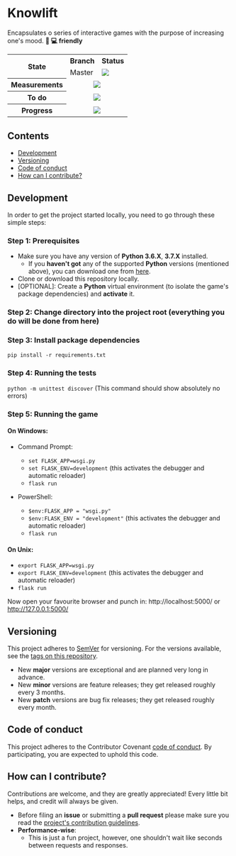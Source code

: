 # Knowlift

Encapsulates o series of interactive games with the purpose of increasing one's mood. **:iphone: :computer: friendly**

<table>
  <tr>
    <th rowspan="2">State</th>
    <th>Branch</th>
    <th>Status</th>
  </tr>
  <tr>
    <td>Master</td>
    <td>
      <a href="https://github.com/mariusmucenicu/knowlift/actions/workflows/ci.yml?query=branch%3Amaster">
        <img src="https://github.com/mariusmucenicu/knowlift/actions/workflows/ci.yml/badge.svg"></a>
    </td>
  </tr>
  <tr>
    <th>Measurements</th>
    <td colspan="2" align="center">
      <a href="https://codecov.io/gh/mariusmucenicu/knowlift">
        <img src="https://codecov.io/gh/mariusmucenicu/knowlift/branch/master/graph/badge.svg"></a>
    </td>
  </tr>
  <tr>
    <th>To do</th>
    <td colspan="2" align="center">
      <a href="https://github.com/mariusmucenicu/knowlift/issues">
        <img src="https://img.shields.io/github/issues/mariusmucenicu/knowlift.svg"></a>
    </td>
  </tr>
  <tr>
    <th>Progress</th>
    <td colspan="2" align="center">
      <a href="https://github.com/mariusmucenicu/knowlift/compare/1.0.0...master">
        <img src="https://img.shields.io/github/commits-since/mariusmucenicu/knowlift/1.0.0.svg"></a>
    </td>
  </tr>
</table>

## Contents
+ [Development](https://github.com/mariusmucenicu/knowlift#development)
+ [Versioning](https://github.com/mariusmucenicu/knowlift#versioning)
+ [Code of conduct](https://github.com/mariusmucenicu/knowlift#code-of-conduct)
+ [How can I contribute?](https://github.com/mariusmucenicu/knowlift#how-can-i-contribute)

## Development
In order to get the project started locally, you need to go through these simple steps:

### Step 1: Prerequisites
+ Make sure you have any version of **Python 3.6.X**, **3.7.X** installed.
    + If you **haven't got** any of the supported **Python** versions (mentioned above), you can download one from [here](https://www.python.org/).
+ Clone or download this repository locally.
+ [OPTIONAL]: Create a **Python** virtual environment (to isolate the game's package dependencies) and **activate** it.

### Step 2: Change directory into the project root (everything you do will be done from here)

### Step 3: Install package dependencies
```pip install -r requirements.txt```

### Step 4: Running the tests
```python -m unittest discover``` (This command should show absolutely no errors)

### Step 5: Running the game
#### On Windows:
+ Command Prompt:
    + ```set FLASK_APP=wsgi.py```
    + ```set FLASK_ENV=development``` (this activates the debugger and automatic reloader)
    + ```flask run```

+ PowerShell:
    + ```$env:FLASK_APP = "wsgi.py"```
    + ```$env:FLASK_ENV = "development"``` (this activates the debugger and automatic reloader)
    + ```flask run```

#### On Unix:
+ ```export FLASK_APP=wsgi.py```
+ ```export FLASK_ENV=development``` (this activates the debugger and automatic reloader)
+ ```flask run```

Now open your favourite browser and punch in: http://localhost:5000/ or http://127.0.0.1:5000/

## Versioning
This project adheres to [SemVer](http://semver.org/) for versioning.
For the versions available, see the [tags on this repository](https://github.com/mariusmucenicu/knowlift/tags).

- New **major** versions are exceptional and are planned very long in advance.
- New **minor** versions are feature releases; they get released roughly every 3 months.
- New **patch** versions are bug fix releases; they get released roughly every month.

## Code of conduct
This project adheres to the Contributor Covenant [code of conduct](https://github.com/mariusmucenicu/knowlift/blob/master/docs/CODE_OF_CONDUCT.md). By participating, you are expected to uphold this code.

## How can I contribute?
Contributions are welcome, and they are greatly appreciated! Every little bit helps, and credit will always be given.  

- Before filing an **issue** or submitting a **pull request** please make sure you read the [project's contribution guidelines](https://github.com/mariusmucenicu/knowlift/blob/master/docs/CONTRIBUTING.md).
- **Performance-wise**:
    - This is just a fun project, however, one shouldn't wait like seconds between requests and responses.  
